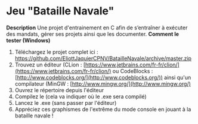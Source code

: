 # Jeu "Bataille Navale"
**Description**
Une projet d'entrainement en C afin de s’entraîner à exécuter des mandats, gérer ses projets ainsi que les documenter. 
**Comment le tester (Windows)**

 1. Téléchargez le projet complet ici : https://github.com/EliottJaquierCPNV/BatailleNavale/archive/master.zip
 2. Trouvez un éditeur (CLion : [https://www.jetbrains.com/fr-fr/clion/](https://www.jetbrains.com/fr-fr/clion/) ou CodeBlocks : [http://www.codeblocks.org/](http://www.codeblocks.org/)) ainsi qu'un compilateur (MinGW : [http://www.mingw.org/](http://www.mingw.org/)
 3. Ouvrez le répertoire depuis l'éditeur 
 4. Compilez le (cela va indiquer où le .exe sera compilé)
 5. Lancez le .exe (sans passer par l'éditeur)
 6. Appréciez ces graphismes de l'extrême du mode console en jouant à la bataille navale !